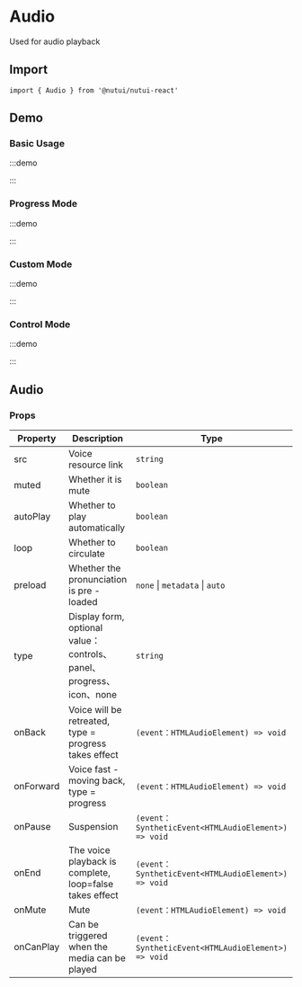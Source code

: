# Audio

Used for audio playback

## Import

```tsx
import { Audio } from '@nutui/nutui-react'
```

## Demo

### Basic Usage

:::demo

<CodeBlock src='h5/demo1.tsx'></CodeBlock>

:::

### Progress Mode

:::demo

<CodeBlock src='h5/demo2.tsx'></CodeBlock>

:::

### Custom Mode

:::demo

<CodeBlock src='h5/demo3.tsx'></CodeBlock>

:::

### Control Mode

:::demo

<CodeBlock src='h5/demo4.tsx'></CodeBlock>

:::

## Audio

### Props

| Property | Description | Type | Default |
| --- | --- | --- | --- |
| src | Voice resource link | `string` | `-` |
| muted | Whether it is mute | `boolean` | `false` |
| autoPlay | Whether to play automatically | `boolean` | `false` |
| loop | Whether to circulate | `boolean` | `false` |
| preload | Whether the pronunciation is pre -loaded | `none` \| `metadata` \| `auto` | `auto` |
| type | Display form, optional value：controls、panel、progress、icon、none | `string` | `progress` |
| onBack | Voice will be retreated, type = progress takes effect | `(event：HTMLAudioElement) => void` | `-` |
| onForward | Voice fast -moving back, type = progress | `(event：HTMLAudioElement) => void` | `-` |
| onPause | Suspension | `(event：SyntheticEvent<HTMLAudioElement>) => void` | `-` |
| onEnd | The voice playback is complete, loop=false takes effect | `(event：SyntheticEvent<HTMLAudioElement>) => void` | `-` |
| onMute | Mute | `(event：HTMLAudioElement) => void` | `-` |
| onCanPlay | Can be triggered when the media can be played | `(event：SyntheticEvent<HTMLAudioElement>) => void` | `-` |
